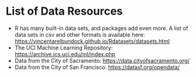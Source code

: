 # List of Data Resources

* R has many built-in data sets, and packages add even more. A list of data sets in csv and other formats is available here: https://vincentarelbundock.github.io/Rdatasets/datasets.html
* The UCI Machine Learning Repository: https://archive.ics.uci.edu/ml/index.php
* Data from the City of Sacramento: https://data.cityofsacramento.org/
* Data from the City of San Francisco: https://datasf.org/opendata/

